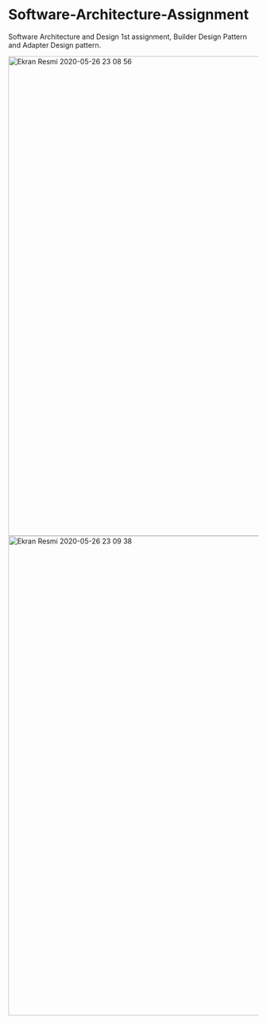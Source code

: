 # Software-Architecture-Assignment


 Software Architecture and Design 1st assignment, Builder Design Pattern and Adapter Design pattern.
 
 
 <img width="966" alt="Ekran Resmi 2020-05-26 23 08 56" src="https://user-images.githubusercontent.com/48566734/82945792-083fae00-9fa6-11ea-925f-ac84a55aaea1.png">
 
<img width="966" alt="Ekran Resmi 2020-05-26 23 09 38" src="https://user-images.githubusercontent.com/48566734/82945801-0d046200-9fa6-11ea-8301-08b4ebdc7e07.png">

